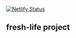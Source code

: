 [![Netlify Status](https://api.netlify.com/api/v1/badges/bdf3e322-6c62-4121-b46f-a0bfdddd38c3/deploy-status?branch=main)](https://app.netlify.com/sites/fresh-life-data/deploys)
## fresh-life project
